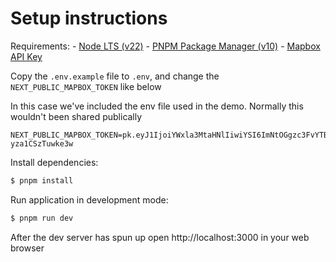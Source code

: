 # Setup instructions

Requirements:
    - [Node LTS (v22)](https://nodejs.org/en)
    - [PNPM Package Manager (v10)](https://pnpm.io/)
    - [Mapbox API Key](http://docs.mapbox.com/help/getting-started/access-tokens/)


Copy the `.env.example` file to `.env`, and change the `NEXT_PUBLIC_MAPBOX_TOKEN` like below

In this case we've included the env file used in the demo. Normally this wouldn't been shared publically
```properties
NEXT_PUBLIC_MAPBOX_TOKEN=pk.eyJ1IjoiYWxla3MtaHNlIiwiYSI6ImNtOGgzc3FvYTB3bDUya3M1dHV6d3cxbDcifQ.VbhIfzy-yza1CSzTuwke3w
```


Install dependencies:
```bash
$ pnpm install
```

Run application in development mode:
```bash
$ pnpm run dev
```

After the dev server has spun up open http://localhost:3000 in your web browser